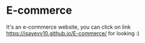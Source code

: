 # E-commerce
It's an e-cormmerce website, you can click on link  https://isayevv10.github.io/E-commerce/ for looking :)
